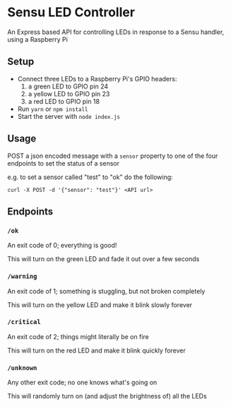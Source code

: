 # Sensu LED Controller

An Express based API for controlling LEDs in response to a Sensu handler, using a Raspberry Pi

## Setup

- Connect three LEDs to a Raspberry Pi's GPIO headers:
  1. a green LED to GPIO pin 24
  1. a yellow LED to GPIO pin 23
  1. a red LED to GPIO pin 18
- Run `yarn` or `npm install`
- Start the server with `node index.js`

## Usage

POST a json encoded message with a `sensor` property to one of the four endpoints to set the status of a sensor

e.g. to set a sensor called "test" to "ok" do the following:

```shell
curl -X POST -d '{"sensor": "test"}' <API url>
```

## Endpoints

### `/ok`

An exit code of 0; everything is good!

This will turn on the green LED and fade it out over a few seconds

### `/warning`

An exit code of 1; something is stuggling, but not broken completely

This will turn on the yellow LED and make it blink slowly forever

### `/critical`

An exit code of 2; things might literally be on fire

This will turn on the red LED and make it blink quickly forever

### `/unknown`

Any other exit code; no one knows what's going on

This will randomly turn on (and adjust the brightness of) all the LEDs
